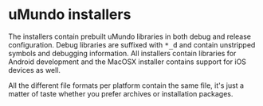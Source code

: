 # uMundo installers

The installers contain prebuilt uMundo libraries in both debug and release configuration. Debug libraries are suffixed with <tt>*_d</tt>
and contain unstripped symbols and debugging information. All installers contain libraries for Android development and the MacOSX
installer contains support for iOS devices as well.

All the different file formats per platform contain the same file, it's just a matter of taste whether you prefer archives or installation
packages.